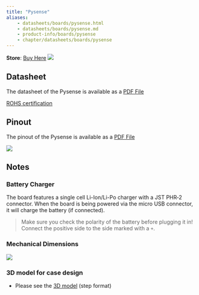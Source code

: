 ```yaml
---
title: "Pysense"
aliases:
    - datasheets/boards/pysense.html
    - datasheets/boards/pysense.md
    - product-info/boards/pysense
    - chapter/datasheets/boards/pysense
---
```

**Store**: [Buy Here](https://pycom.io/product/pysense/)
![](/gitbook/assets/pysense.png) 

## Datasheet

The datasheet of the Pysense is available as a [PDF File](/gitbook/assets/pysense-specsheet.pdf)

[ROHS certification](/gitbook/assets/RoHs_declarations/RoHS-for-Pysense(8286-00030P)-20190523.pdf)

## Pinout

The pinout of the Pysense is available as a [PDF File](/gitbook/assets/pysense-pinout.pdf)



![](/gitbook/assets/pysense-pinout-1.png)
## Notes 
### Battery Charger

The board features a single cell Li-Ion/Li-Po charger with a JST PHR‑2 connector. When the board is being powered via the micro USB connector, it will charge the battery (if connected).
> Make sure you check the polarity of the battery before plugging it in! Connect the positive side to the side marked with a `+`.

### Mechanical Dimensions

![](/gitbook/assets/Pysense_v1.1_MechanicalDimensions_b.png)


### 3D model for case design

* Please see the [3D model](/gitbook/assets/PySense_v1.1.step) (step format)
